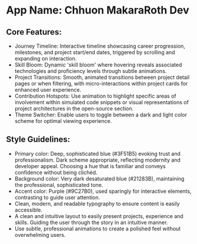 # **App Name**: Chhuon MakaraRoth Dev

## Core Features:

- Journey Timeline: Interactive timeline showcasing career progression, milestones, and project start/end dates, triggered by scrolling and expanding on interaction.
- Skill Bloom: Dynamic 'skill bloom' where hovering reveals associated technologies and proficiency levels through subtle animations.
- Project Transitions: Smooth, animated transitions between project detail pages or when filtering, with micro-interactions within project cards for enhanced user experience.
- Contribution Hotspots: Use animation to highlight specific areas of involvement within simulated code snippets or visual representations of project architectures in the open-source section.
- Theme Switcher: Enable users to toggle between a dark and light color scheme for optimal viewing experience.

## Style Guidelines:

- Primary color: Deep, sophisticated blue (#3F51B5) evoking trust and professionalism. Dark scheme appropriate, reflecting modernity and developer appeal. Choosing a hue that is familiar and conveys confidence without being clichéd.
- Background color: Very dark desaturated blue (#21283B), maintaining the professional, sophisticated tone.
- Accent color: Purple (#9C27B0), used sparingly for interactive elements, contrasting to guide user attention.
- Clean, modern, and readable typography to ensure content is easily accessible.
- A clean and intuitive layout to easily present projects, experience and skills. Guiding the user through the story in an intuitive manner.
- Use subtle, professional animations to create a polished feel without overwhelming users.